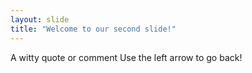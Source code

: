 ```yaml
---
layout: slide
title: "Welcome to our second slide!"
---
```

A witty quote or comment
Use the left arrow to go back!
